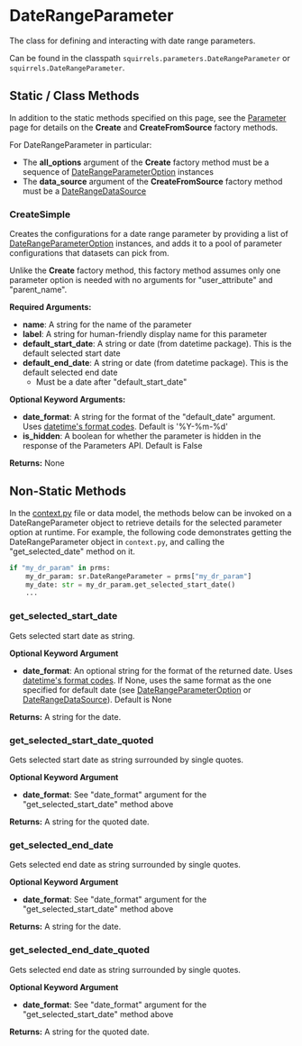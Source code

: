 # DateRangeParameter

The class for defining and interacting with date range parameters. 

Can be found in the classpath `squirrels.parameters.DateRangeParameter` or `squirrels.DateRangeParameter`.

## Static / Class Methods

In addition to the static methods specified on this page, see the [Parameter] page for details on the **Create** and **CreateFromSource** factory methods.

For DateRangeParameter in particular:
- The **all_options** argument of the **Create** factory method must be a sequence of [DateRangeParameterOption](../parameter_options/DateRangeParameterOption) instances
- The **data_source** argument of the **CreateFromSource** factory method must be a [DateRangeDataSource](../data_sources/DateRangeDataSource) 

### CreateSimple

Creates the configurations for a date range parameter by providing a list of [DateRangeParameterOption](../parameter_options/DateRangeParameterOption) instances, and adds it to a pool of parameter configurations that datasets can pick from. 

Unlike the **Create** factory method, this factory method assumes only one parameter option is needed with no arguments for "user_attribute" and "parent_name".

**Required Arguments:**

- **name**: A string for the name of the parameter
- **label**: A string for human-friendly display name for this parameter
- **default_start_date**: A string or date (from datetime package). This is the default selected start date
- **default_end_date**: A string or date (from datetime package). This is the default selected end date
    - Must be a date after "default_start_date"

**Optional Keyword Arguments:**

- **date_format**: A string for the format of the "default_date" argument. Uses [datetime's format codes](https://www.w3schools.com/python/gloss_python_date_format_codes.asp). Default is '%Y-%m-%d'
- **is_hidden**: A boolean for whether the parameter is hidden in the response of the Parameters API. Default is False

**Returns:** None

## Non-Static Methods

In the [context.py](../../../docs/topics/context) file or data model, the methods below can be invoked on a DateRangeParameter object to retrieve details for the selected parameter option at runtime. For example, the following code demonstrates getting the DateRangeParameter object in `context.py`, and calling the "get_selected_date" method on it.

```python
if "my_dr_param" in prms:
    my_dr_param: sr.DateRangeParameter = prms["my_dr_param"]
    my_date: str = my_dr_param.get_selected_start_date()
    ...
```

### get_selected_start_date

Gets selected start date as string.

**Optional Keyword Argument**

- **date_format**: An optional string for the format of the returned date. Uses [datetime's format codes](https://www.w3schools.com/python/gloss_python_date_format_codes.asp). If None, uses the same format as the one specified for default date (see [DateRangeParameterOption](../parameter_options/DateRangeParameterOption) or [DateRangeDataSource](../data_sources/DateRangeDataSource)). Default is None

**Returns:** A string for the date.

### get_selected_start_date_quoted

Gets selected start date as string surrounded by single quotes.

**Optional Keyword Argument**

- **date_format**: See "date_format" argument for the "get_selected_start_date" method above

**Returns:** A string for the quoted date.

### get_selected_end_date

Gets selected end date as string surrounded by single quotes.

**Optional Keyword Argument**

- **date_format**: See "date_format" argument for the "get_selected_start_date" method above

**Returns:** A string for the date.

### get_selected_end_date_quoted

Gets selected end date as string surrounded by single quotes.

**Optional Keyword Argument**

- **date_format**: See "date_format" argument for the "get_selected_start_date" method above

**Returns:** A string for the quoted date.


[Parameter]: ./Parameter